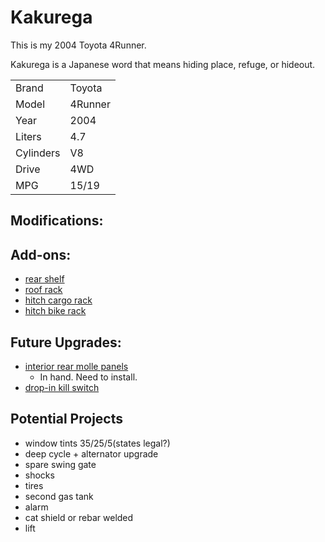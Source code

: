 # Kakurega

This is my 2004 Toyota 4Runner.

Kakurega is a Japanese word that means hiding place, refuge, or hideout.

|||
|-|-|
|Brand|Toyota|
|Model|4Runner|
|Year|2004|
|Liters|4.7|
|Cylinders|V8|
|Drive|4WD|
|MPG|15/19|

## Modifications:

## Add-ons:

- [rear shelf](shelf.md)
- [roof rack](roof_rack.md)
- [hitch cargo rack](hitch_cargo_rack.md)
- [hitch bike rack](hitch_bike_rack.md)

## Future Upgrades:

- [interior rear molle panels](https://radodesignsco.com/products/2006-2009-toyota-4runner-complete-molle-setup)
  - In hand. Need to install.
- [drop-in kill switch](https://41twentytwo.com/product/vehicle-kill-switch/?srsltid=AfmBOorZS5GheO_y4A-6SjH9RFNpujMs9L74ZfeDvTJ2v-zqq-iQINJf)

## Potential Projects

- window tints 35/25/5(states legal?)
- deep cycle + alternator upgrade
- spare swing gate
- shocks
- tires
- second gas tank
- alarm
- cat shield or rebar welded
- lift
